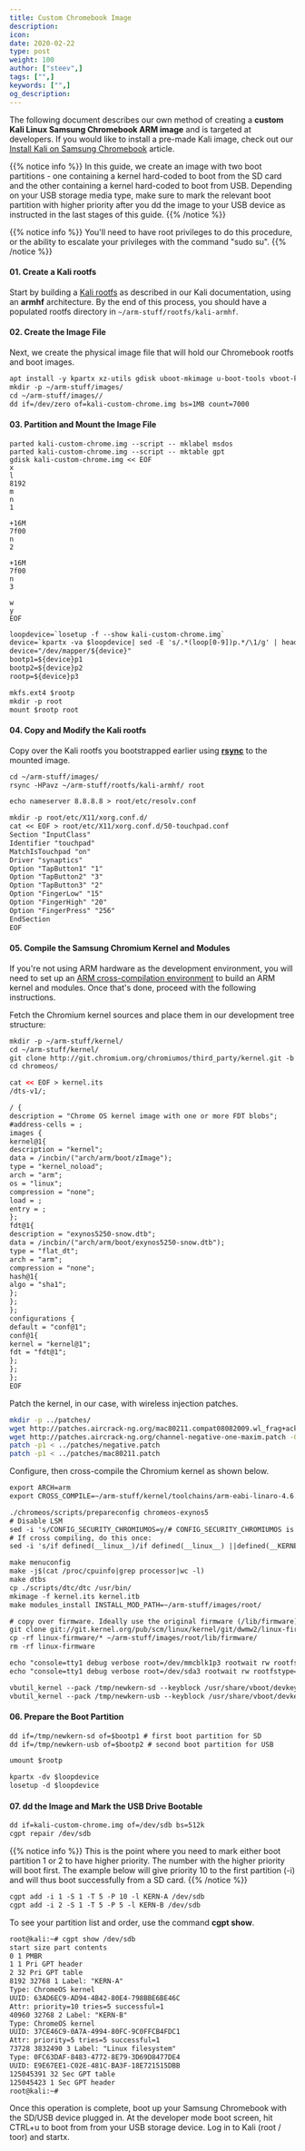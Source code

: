 ```yaml
---
title: Custom Chromebook Image
description:
icon:
date: 2020-02-22
type: post
weight: 100
author: ["steev",]
tags: ["",]
keywords: ["",]
og_description:
---
```


The following document describes our own method of creating a **custom Kali Linux Samsung Chromebook ARM image** and is targeted at developers. If you would like to install a pre-made Kali image, check out our [Install Kali on Samsung Chromebook](/docs/arm/kali-linux-samsung-chromebook/) article.

{{% notice info %}}
In this guide, we create an image with two boot partitions - one containing a kernel hard-coded to boot from the SD card and the other containing a kernel hard-coded to boot from USB. Depending on your USB storage media type, make sure to mark the relevant boot partition with higher priority after you dd the image to your USB device as instructed in the last stages of this guide.
{{% /notice %}}

{{% notice info %}}
You'll need to have root privileges to do this procedure, or the ability to escalate your privileges with the command "sudo su".
{{% /notice %}}

#### 01. Create a Kali rootfs

Start by building a [Kali rootfs](/docs/development/kali-linux-arm-chroot/) as described in our Kali documentation, using an **armhf** architecture. By the end of this process, you should have a populated rootfs directory in `~/arm-stuff/rootfs/kali-armhf`.

#### 02. Create the Image File

Next, we create the physical image file that will hold our Chromebook rootfs and boot images.

```markdown
apt install -y kpartx xz-utils gdisk uboot-mkimage u-boot-tools vboot-kernel-utils vboot-utils cgpt
mkdir -p ~/arm-stuff/images/
cd ~/arm-stuff/images//
dd if=/dev/zero of=kali-custom-chrome.img bs=1MB count=7000
```

#### 03. Partition and Mount the Image File

```plaintext
parted kali-custom-chrome.img --script -- mklabel msdos
parted kali-custom-chrome.img --script -- mktable gpt
gdisk kali-custom-chrome.img << EOF
x
l
8192
m
n
1

+16M
7f00
n
2

+16M
7f00
n
3

w
y
EOF
```

```html
loopdevice=`losetup -f --show kali-custom-chrome.img`
device=`kpartx -va $loopdevice| sed -E 's/.*(loop[0-9])p.*/\1/g' | head -1`
device="/dev/mapper/${device}"
bootp1=${device}p1
bootp2=${device}p2
rootp=${device}p3

mkfs.ext4 $rootp
mkdir -p root
mount $rootp root
```

#### 04. Copy and Modify the Kali rootfs

Copy over the Kali rootfs you bootstrapped earlier using **[rsync](https://packages.debian.org/testing/rsync)** to the mounted image.

```markdown
cd ~/arm-stuff/images/
rsync -HPavz ~/arm-stuff/rootfs/kali-armhf/ root

echo nameserver 8.8.8.8 > root/etc/resolv.conf

mkdir -p root/etc/X11/xorg.conf.d/
cat << EOF > root/etc/X11/xorg.conf.d/50-touchpad.conf
Section "InputClass"
Identifier "touchpad"
MatchIsTouchpad "on"
Driver "synaptics"
Option "TapButton1" "1"
Option "TapButton2" "3"
Option "TapButton3" "2"
Option "FingerLow" "15"
Option "FingerHigh" "20"
Option "FingerPress" "256"
EndSection
EOF
```

#### 05. Compile the Samsung Chromium Kernel and Modules

If you're not using ARM hardware as the development environment, you will need to set up an [ARM cross-compilation environment](/docs/development/arm-cross-compilation-environment/) to build an ARM kernel and modules. Once that's done, proceed with the following instructions.

Fetch the Chromium kernel sources and place them in our development tree structure:

```markdown
mkdir -p ~/arm-stuff/kernel/
cd ~/arm-stuff/kernel/
git clone http://git.chromium.org/chromiumos/third_party/kernel.git -b chromeos-3.4 chromeos
cd chromeos/
```

```html
cat << EOF > kernel.its
/dts-v1/;

/ {
description = "Chrome OS kernel image with one or more FDT blobs";
#address-cells = ;
images {
kernel@1{
description = "kernel";
data = /incbin/("arch/arm/boot/zImage");
type = "kernel_noload";
arch = "arm";
os = "linux";
compression = "none";
load = ;
entry = ;
};
fdt@1{
description = "exynos5250-snow.dtb";
data = /incbin/("arch/arm/boot/exynos5250-snow.dtb");
type = "flat_dt";
arch = "arm";
compression = "none";
hash@1{
algo = "sha1";
};
};
};
configurations {
default = "conf@1";
conf@1{
kernel = "kernel@1";
fdt = "fdt@1";
};
};
};
EOF
```

Patch the kernel, in our case, with wireless injection patches.

```bash
mkdir -p ../patches/
wget http://patches.aircrack-ng.org/mac80211.compat08082009.wl_frag+ack_v1.patch -O ../patches/mac80211.patch
wget http://patches.aircrack-ng.org/channel-negative-one-maxim.patch -O ../patches/negative.patch
patch -p1 < ../patches/negative.patch
patch -p1 < ../patches/mac80211.patch
```

Configure, then cross-compile the Chromium kernel as shown below.

```html
export ARCH=arm
export CROSS_COMPILE=~/arm-stuff/kernel/toolchains/arm-eabi-linaro-4.6.2/bin/arm-eabi-

./chromeos/scripts/prepareconfig chromeos-exynos5
# Disable LSM
sed -i 's/CONFIG_SECURITY_CHROMIUMOS=y/# CONFIG_SECURITY_CHROMIUMOS is not set/g' .config
# If cross compiling, do this once:
sed -i 's/if defined(__linux__)/if defined(__linux__) ||defined(__KERNEL__) /g' include/drm/drm.h

make menuconfig
make -j$(cat /proc/cpuinfo|grep processor|wc -l)
make dtbs
cp ./scripts/dtc/dtc /usr/bin/
mkimage -f kernel.its kernel.itb
make modules_install INSTALL_MOD_PATH=~/arm-stuff/images/root/

# copy over firmware. Ideally use the original firmware (/lib/firmware) from the Chromebook.
git clone git://git.kernel.org/pub/scm/linux/kernel/git/dwmw2/linux-firmware.git
cp -rf linux-firmware/* ~/arm-stuff/images/root/lib/firmware/
rm -rf linux-firmware
```

```markdown
echo "console=tty1 debug verbose root=/dev/mmcblk1p3 rootwait rw rootfstype=ext4" > /tmp/config-sd
echo "console=tty1 debug verbose root=/dev/sda3 rootwait rw rootfstype=ext4" > /tmp/config-usb

vbutil_kernel --pack /tmp/newkern-sd --keyblock /usr/share/vboot/devkeys/kernel.keyblock --version 1 --signprivate /usr/share/vboot/devkeys/kernel_data_key.vbprivk --config=/tmp/config-sd --vmlinuz kernel.itb --arch arm
vbutil_kernel --pack /tmp/newkern-usb --keyblock /usr/share/vboot/devkeys/kernel.keyblock --version 1 --signprivate /usr/share/vboot/devkeys/kernel_data_key.vbprivk --config=/tmp/config-usb --vmlinuz kernel.itb --arch arm
```

#### 06. Prepare the Boot Partition

```markdown
dd if=/tmp/newkern-sd of=$bootp1 # first boot partition for SD
dd if=/tmp/newkern-usb of=$bootp2 # second boot partition for USB

umount $rootp

kpartx -dv $loopdevice
losetup -d $loopdevice
```

#### 07. dd the Image and Mark the USB Drive Bootable

```markdown
dd if=kali-custom-chrome.img of=/dev/sdb bs=512k
cgpt repair /dev/sdb
```

{{% notice info %}}
This is the point where you need to mark either boot partition 1 or 2 to have higher priority. The number with the higher priority will boot first. The example below will give priority 10 to the first partition (-i) and will thus boot successfully from a SD card.
{{% /notice %}}

```markdown
cgpt add -i 1 -S 1 -T 5 -P 10 -l KERN-A /dev/sdb
cgpt add -i 2 -S 1 -T 5 -P 5 -l KERN-B /dev/sdb
```

To see your partition list and order, use the command **cgpt show**.

```markdown
root@kali:~# cgpt show /dev/sdb
start size part contents
0 1 PMBR
1 1 Pri GPT header
2 32 Pri GPT table
8192 32768 1 Label: "KERN-A"
Type: ChromeOS kernel
UUID: 63AD6EC9-AD94-4B42-80E4-798BBE6BE46C
Attr: priority=10 tries=5 successful=1
40960 32768 2 Label: "KERN-B"
Type: ChromeOS kernel
UUID: 37CE46C9-0A7A-4994-80FC-9C0FFCB4FDC1
Attr: priority=5 tries=5 successful=1
73728 3832490 3 Label: "Linux filesystem"
Type: 0FC63DAF-8483-4772-8E79-3D69D8477DE4
UUID: E9E67EE1-C02E-481C-BA3F-18E721515DBB
125045391 32 Sec GPT table
125045423 1 Sec GPT header
root@kali:~#
```

Once this operation is complete, boot up your Samsung Chromebook with the SD/USB device plugged in. At the developer mode boot screen, hit CTRL+u to boot from from your USB storage device. Log in to Kali (root / toor) and startx.
